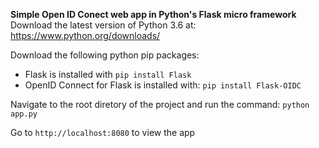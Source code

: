 **Simple Open ID Conect web app in Python's Flask micro framework**
Download the latest version of Python 3.6 at: https://www.python.org/downloads/

Download the following python pip packages:  
* Flask is installed with `pip install Flask`   
* OpenID Connect for Flask is installed with: `pip install Flask-OIDC`  

Navigate to the root diretory of the project and run the command: `python app.py`  
  
Go to `http://localhost:8080` to view the app

